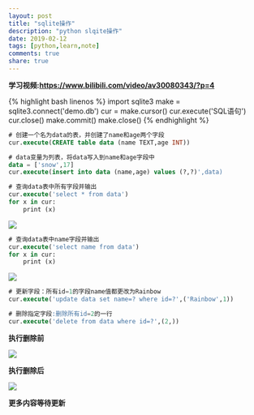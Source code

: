 ```yaml
---
layout: post
title: "sqlite操作"
description: "python slqite操作"
date: 2019-02-12
tags: [python,learn,note]
comments: true
share: true
---
```


**学习视频:https://www.bilibili.com/video/av30080343/?p=4**

{% highlight bash linenos %}
import sqlite3
make = sqlite3.connect('demo.db')
cur = make.cursor()
cur.execute('SQL语句')
cur.close()
make.commit()
make.close()
{% endhighlight %}

```sql
# 创建一个名为data的表，并创建了name和age两个字段
cur.execute(CREATE table data (name TEXT,age INT))
```
```sql
# data变量为列表，将data写入到name和age字段中
data = ['snow',17]
cur.execute(insert into data (name,age) values (?,?)',data)
```
```sql
# 查询data表中所有字段并输出
cur.execute('select * from data')
for x in cur:
	print (x)
```
![](http://ww1.sinaimg.cn/large/0072BNKcly1g03tm556ozj309a02hjrb.jpg)
```sql
# 查询data表中name字段并输出
cur.execute('select name from data')
for x in cur:
	print (x)
```
![](http://ww1.sinaimg.cn/large/0072BNKcly1g03tn9x5zhj30b402a747.jpg)
```sql
# 更新字段：所有id=1的字段name值都更改为Rainbow
cur.execute('update data set name=? where id=?',('Rainbow',1))
```
```sql
# 删除指定字段:删除所有id=2的一行
cur.execute('delete from data where id=?',(2,))
```
**执行删除前**

![](http://ww1.sinaimg.cn/large/0072BNKcly1g03u6f40xaj30a203dt8s.jpg)

**执行删除后**

![](http://ww1.sinaimg.cn/large/0072BNKcly1g03u8fuwk7j30a002oweg.jpg)

**更多内容等待更新**


